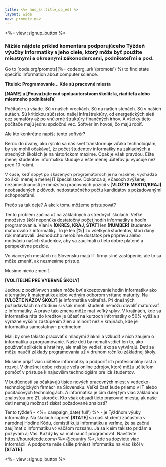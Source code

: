 ```yaml
---
title: <%= hoc_s(:title_op_ed) %>
layout: wide
nav: promote_nav
---
```

<%= view :signup_button %>

### Nižšie nájdete príklad komentára podporujúceho Týždeň výučby informatiky a jeho ciele, ktorý môže byť použite miestnymi a okresnými zákonodarcami, podnikateľmi a pod.

  


Go to [code.org/promote](%= codeorg_url('/promote') %) to find state specific information about computer science.

**Titulok: Programovanie… Kde sú pracovné miesta**

**[NAME] a [Pouvažujte nad spoluautorstvom školiteľa, riaditeľa alebo miestneho podnikateľa]**

Počítače sú všade. Sú v našich vreckách. Sú na našich stenách. Sú v našich autách. Sú kritickou súčasťou našej infraštruktúry, od energetických sietí cez semafóry až po vnútorné štruktúry finančných trhov. A všetky tieto počítače majú jednu spoločnú vec. Softvér im hovorí, čo majú robiť.

Ale kto konkrétne napíše tento softvér?

Berúc do úvahy, ako rýchlo sa náš svet transformuje vďaka technológiám, by ste mohli očakávať, že počet študentov informatiky na základných a stredných školách je na historickom maxime. Opak je však pravdou. Ešte menej študentov informatiku študuje a ešte menej učiteľov ju vyučuje než pred 10 rokmi.

V čase, keď dopyt po skúsených programátoroch je na maxime, vychádza zo škôl menej a menej IT špecialistov. Dokonca aj v časoch zvýšenej nezamestnanosti je množstvo pracovných pozícií v **[VLOŽTE MESTO/KRAJ]** neobsadených z dôvodu nedostatočného počtu kandidátov s požadovanými schopnosťami.

Prečo sa tak deje? A ako k tomu môžeme pristupovať?

Tento problém začína už na základných a stredných školách. Veľké množstvo škôl neponúka dostatočný počet hodín informatiky a hodín programovania. Vlani v **[OKRES, KRAJ, ŠTÁT]** len **[NUMBER]** študentov maturovalo z informatiky. To je len **[%]** zo všetkých študentov, ktorí daný rok maturovali. Jednoducho nerobíme dostatok pre prípravu alebo motiváciu našich študentov, aby sa zaujímali o tieto dobre platené a perspektívne pozície.

Vo viacerých mestách na Slovensku majú IT firmy silné zastúpenie, ale to sa môže zmeniť, ak nezmeníme prístup.

Musíme niečo zmeniť.

**[VOLITEĽNÉ PRE VYBRANÉ ŠKOLY]**

Jednou z pozitívnych zmien môže byť akceptovanie hodín informatiky ako alternatívy k matematike alebo vedným odborom vrátane maturity. Na **[VLOŽTE NÁZOV ŠKOLY]** je informatika voliteľná. Pri dnešných požiadavkách na štúdium si však mnohí študenti nemôžu dovoliť maturovať z informatiky. A práve táto zmena môže mať veľký vplyv. V krajinách, kde sa informatika ráta do kreditov je účasť na kurzoch informatiky o 50% vyššia s výrazne vyšším zastúpením žien a minorít než v krajinách, kde je informatika samostatným predmetom.

Mali by sme takisto pracovať s mladými žiakmi a vzbudiť v nich záujem o informatiku a programovanie. Naše deti by nemali vedieť len to, ako používať aplikácie a hrať hry, ale mali by vedieť, ako sa vytvárajú. Deti sa môžu naučiť základy programovania už v druhom ročníku základnej školy.

Musíme prijať viac učiteľov informatiky a podporiť ich profesionálny rast a rozvoj. V dnešnej dobe existuje veľa online zdrojov, ktoré môžu učiteľom pomôcť v prístupe k najnovším technológiám pre ich študentov.

V budúcnosti sa očakávajú tisíce nových pracovných miest v vedecko-technologických firmách na Slovensku. Veľká časť bude priamo v IT alebo počítačových technológiách. A informatika je čím ďalej tým viac základnou znalosťou pre 21. storočie. Kto však obsadí tieto pracovné miesta, ak naše deti nemajú možnosť získať požadované znalosti?

Tento týždeň - <%= campaign_date('full') %> - je Týždňom výuky informatiky. Na školách naprieč **[STATE]** sa naši študenti zúčastnia v národnej Hodine Kódu, demistifikujú informatiku a veríme, že sa začnú zaujímať o informatiku vo väčšom rozsahu. Ja sa k ním takisto pridám a pozývam aj Vás. Každý by sa mal naučiť programovať. Navštívte https://hourofcode.com/<%= @country %>, kde sa dozviete viac informácií. A podporte naše úsilie priniesť informatiku na viac škôl v **[STATE]**.

<%= view :signup_button %>